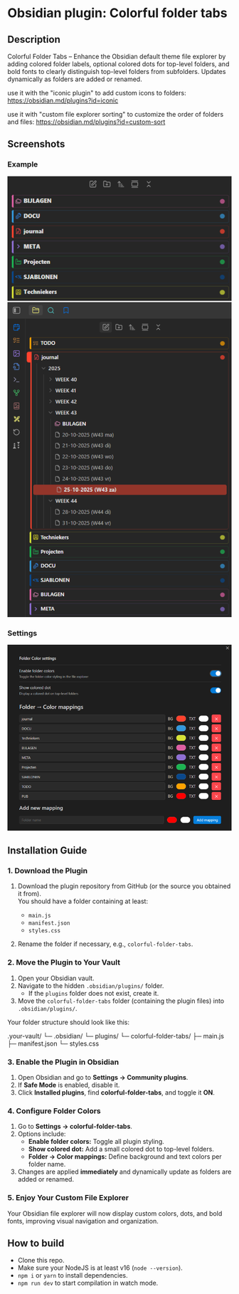 # Obsidian plugin: Colorful folder tabs


## Description
Colorful Folder Tabs – Enhance the Obsidian default theme file explorer by adding colored folder labels, optional colored dots for top-level folders, and bold fonts to clearly distinguish top-level folders from subfolders. Updates dynamically as folders are added or renamed.

use it with the "iconic plugin" to add custom icons to folders: https://obsidian.md/plugins?id=iconic

use it with "custom file explorer sorting" to customize the order of folders and files: https://obsidian.md/plugins?id=custom-sort

## Screenshots
### Example
![alt text](docs/image2.png)
![alt text](docs/image.png)

### Settings
![alt text](docs/settings.png)



## Installation Guide

### 1. Download the Plugin

1. Download the plugin repository from GitHub (or the source you obtained it from).  
   You should have a folder containing at least:
   - `main.js`
   - `manifest.json`
   - `styles.css`

2. Rename the folder if necessary, e.g., `colorful-folder-tabs`.


### 2. Move the Plugin to Your Vault

1. Open your Obsidian vault.
2. Navigate to the hidden `.obsidian/plugins/` folder.
   - If the `plugins` folder does not exist, create it.
3. Move the `colorful-folder-tabs` folder (containing the plugin files) into `.obsidian/plugins/`.

Your folder structure should look like this:

.your-vault/
└─ .obsidian/
└─ plugins/
└─ colorful-folder-tabs/
├─ main.js
├─ manifest.json
└─ styles.css


### 3. Enable the Plugin in Obsidian

1. Open Obsidian and go to **Settings → Community plugins**.
2. If **Safe Mode** is enabled, disable it.
3. Click **Installed plugins**, find **colorful-folder-tabs**, and toggle it **ON**.


### 4. Configure Folder Colors

1. Go to **Settings → colorful-folder-tabs**.
2. Options include:
   - **Enable folder colors:** Toggle all plugin styling.
   - **Show colored dot:** Add a small colored dot to top-level folders.
   - **Folder → Color mappings:** Define background and text colors per folder name.
3. Changes are applied **immediately** and dynamically update as folders are added or renamed.


### 5. Enjoy Your Custom File Explorer

Your Obsidian file explorer will now display custom colors, dots, and bold fonts, improving visual navigation and organization.


## How to build

- Clone this repo.
- Make sure your NodeJS is at least v16 (`node --version`).
- `npm i` or `yarn` to install dependencies.
- `npm run dev` to start compilation in watch mode.
